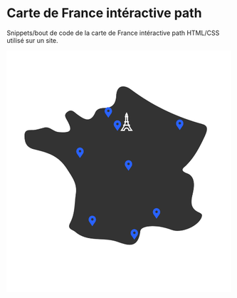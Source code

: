 # Carte de France intéractive path


Snippets/bout de code de la carte de France intéractive path HTML/CSS utilisé sur un site.

![carte](https://github.com/ValentinGratz/carte_de_france_path/blob/main/img/carte.png)
